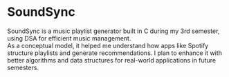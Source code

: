 # SoundSync
SoundSync is a music playlist generator built in C during my 3rd semester, using DSA for efficient music management.  
As a conceptual model, it helped me understand how apps like Spotify structure playlists and generate recommendations. 
I plan to enhance it with better algorithms and data structures for real-world applications in future semesters.
